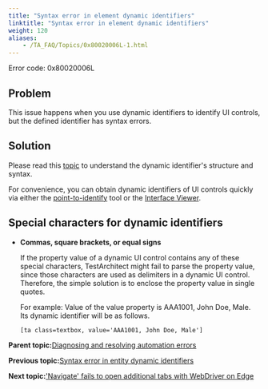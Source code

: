 ```yaml
--- 
title: "Syntax error in element dynamic identifiers"
linktitle: "Syntax error in element dynamic identifiers"
weight: 120
aliases: 
    - /TA_FAQ/Topics/0x80020006L-1.html
---
```


Error code: 0x80020006L

## Problem

This issue happens when you use dynamic identifiers to identify UI controls, but the defined identifier has syntax errors.

## Solution

Please read this [topic](/TA_Help/Topics/The_test_language_dynamic_identifiers.html) to understand the dynamic identifier's structure and syntax.

For convenience, you can obtain dynamic identifiers of UI controls quickly via either the [point-to-identify](/TA_Help/Topics/Interface_def_client_interface_tool_identify.html) tool or the [Interface Viewer](/TA_Help/Topics/Interface_def_Viewer_reading.html).

## Special characters for dynamic identifiers

-   **Commas, square brackets, or equal signs**

    If the property value of a dynamic UI control contains any of these special characters, TestArchitect might fail to parse the property value, since those characters are used as delimiters in a dynamic UI control. Therefore, the simple solution is to enclose the property value in single quotes.

    For example: Value of the value property is AAA1001, John Doe, Male. Its dynamic identifier will be as follows.

    ```
    [ta class=textbox, value='AAA1001, John Doe, Male']
    ```


**Parent topic:**[Diagnosing and resolving automation errors](/TA_FAQ/Topics/faq.automation_error.html)

**Previous topic:**[Syntax error in entity dynamic identifiers](/TA_FAQ/Topics/0x80020006L.html)

**Next topic:**['Navigate' fails to open additional tabs with WebDriver on Edge](/TA_FAQ/Topics/0x80020008L.html)

